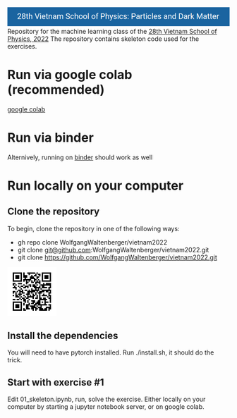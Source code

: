 <img src="pics/logo.png">
Repository for the machine learning class of the <a href=https://indico.in2p3.fr/event/26817/>28th Vietnam School of Physics, 2022</a>
The repository contains skeleton code used for the exercises.

# Run via google colab (recommended)
<a href=https://colab.research.google.com/github/WolfgangWaltenberger/vietnam2022>google colab</a>

# Run via binder
Alternively, running on <a href=https://mybinder.org/v2/gh/WolfgangWaltenberger/vietnam2022/HEAD>binder</a> should work as well

# Run locally on your computer
## Clone the repository
To begin, clone the repository in one of the following ways:
 * gh repo clone WolfgangWaltenberger/vietnam2022
 * git clone git@github.com:WolfgangWaltenberger/vietnam2022.git
 * git clone https://github.com/WolfgangWaltenberger/vietnam2022.git
<img src="pics/qrcode.png">

## Install the dependencies
You will need to have pytorch installed. Run ./install.sh, it should do the trick.

## Start with exercise #1
Edit 01\_skeleton.ipynb, run, solve the exercise. Either locally on your computer
by starting a jupyter notebook server, or on google colab.
